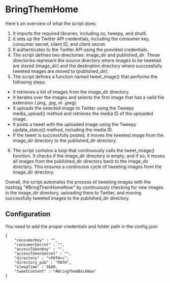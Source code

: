 # BringThemHome
Here's an overview of what the script does:

1. It imports the required libraries, including os, tweepy, and shutil.
2. It sets up the Twitter API credentials, including the consumer key, consumer secret, client ID, and client secret.
3. It authenticates to the Twitter API using the provided credentials.
4. The script defines two directories: image_dir and published_dir. These directories represent the source directory where images to be tweeted are stored (image_dir) and the destination directory where successfully tweeted images are moved to (published_dir).
5. The script defines a function named tweet_image() that performs the following steps:
- It retrieves a list of images from the image_dir directory.
- It iterates over the images and selects the first image that has a valid file extension (.png, .jpg, or .jpeg).
- It uploads the selected image to Twitter using the Tweepy media_upload() method and retrieves the media ID of the uploaded image.
- It posts a tweet with the uploaded image using the Tweepy update_status() method, including the media ID.
- If the tweet is successfully posted, it moves the tweeted image from the image_dir directory to the published_dir directory.
6. The script contains a loop that continuously calls the tweet_image() function. It checks if the image_dir directory is empty, and if so, it moves all images from the published_dir directory back to the image_dir directory. This ensures a continuous cycle of tweeting images from the image_dir directory.

Overall, the script automates the process of tweeting images with the hashtag "#BringThemHomeNow" by continuously checking for new images in the image_dir directory, uploading them to Twitter, and moving successfully tweeted images to the published_dir directory.

## Configuration

You need to add the proper credentials and folder path in the config.json

    {
        "consumerKey" : "",
        "consumerSecret" : "",
        "accessTokenKey" : "",
        "accessTokenSecret" : "",
        "directory" : "<PATH>>",
        "directory_pub" : "PATH",
        "sleepTime" : 3600,
        "tweetContent" : "#BringThemBackNow"
    }
